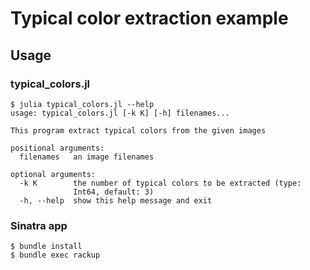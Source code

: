 # Typical color extraction example

## Usage

### typical_colors.jl

```
$ julia typical_colors.jl --help
usage: typical_colors.jl [-k K] [-h] filenames...

This program extract typical colors from the given images

positional arguments:
  filenames   an image filenames

optional arguments:
  -k K        the number of typical colors to be extracted (type:
              Int64, default: 3)
  -h, --help  show this help message and exit
```

### Sinatra app

```
$ bundle install
$ bundle exec rackup
```

